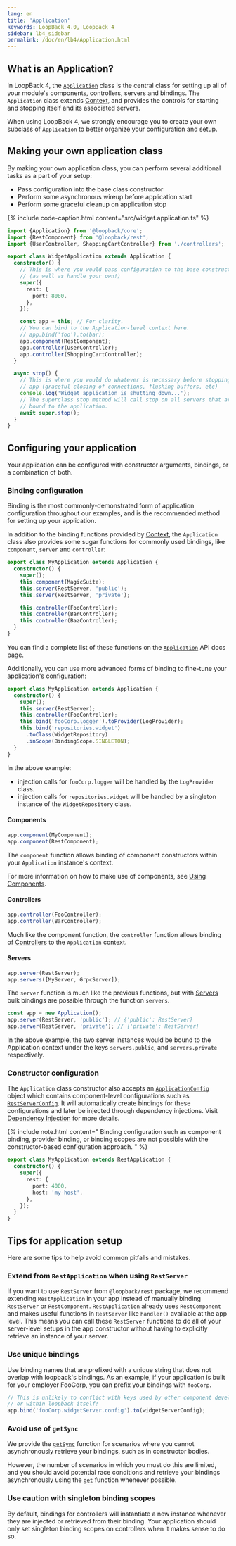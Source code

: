 ```yaml
---
lang: en
title: 'Application'
keywords: LoopBack 4.0, LoopBack 4
sidebar: lb4_sidebar
permalink: /doc/en/lb4/Application.html
---
```


## What is an Application?

In LoopBack 4, the
[`Application`](http://apidocs.loopback.io/@loopback%2fdocs/core.html#Application)
class is the central class for setting up all of your module's components,
controllers, servers and bindings. The `Application` class extends
[Context](Context.md), and provides the controls for starting and stopping
itself and its associated servers.

When using LoopBack 4, we strongly encourage you to create your own subclass of
`Application` to better organize your configuration and setup.

## Making your own application class

By making your own application class, you can perform several additional tasks
as a part of your setup:

- Pass configuration into the base class constructor
- Perform some asynchronous wireup before application start
- Perform some graceful cleanup on application stop

{% include code-caption.html content="src/widget.application.ts" %}

```ts
import {Application} from '@loopback/core';
import {RestComponent} from '@loopback/rest';
import {UserController, ShoppingCartController} from './controllers';

export class WidgetApplication extends Application {
  constructor() {
    // This is where you would pass configuration to the base constructor
    // (as well as handle your own!)
    super({
      rest: {
        port: 8080,
      },
    });

    const app = this; // For clarity.
    // You can bind to the Application-level context here.
    // app.bind('foo').to(bar);
    app.component(RestComponent);
    app.controller(UserController);
    app.controller(ShoppingCartController);
  }

  async stop() {
    // This is where you would do whatever is necessary before stopping your
    // app (graceful closing of connections, flushing buffers, etc)
    console.log('Widget application is shutting down...');
    // The superclass stop method will call stop on all servers that are
    // bound to the application.
    await super.stop();
  }
}
```

## Configuring your application

Your application can be configured with constructor arguments, bindings, or a
combination of both.

### Binding configuration

Binding is the most commonly-demonstrated form of application configuration
throughout our examples, and is the recommended method for setting up your
application.

In addition to the binding functions provided by [Context](Context.md), the
`Application` class also provides some sugar functions for commonly used
bindings, like `component`, `server` and `controller`:

```ts
export class MyApplication extends Application {
  constructor() {
    super();
    this.component(MagicSuite);
    this.server(RestServer, 'public');
    this.server(RestServer, 'private');

    this.controller(FooController);
    this.controller(BarController);
    this.controller(BazController);
  }
}
```

You can find a complete list of these functions on the
[`Application`](http://apidocs.loopback.io/@loopback%2fdocs/core.html#Application)
API docs page.

Additionally, you can use more advanced forms of binding to fine-tune your
application's configuration:

```ts
export class MyApplication extends Application {
  constructor() {
    super();
    this.server(RestServer);
    this.controller(FooController);
    this.bind('fooCorp.logger').toProvider(LogProvider);
    this.bind('repositories.widget')
      .toClass(WidgetRepository)
      .inScope(BindingScope.SINGLETON);
  }
}
```

In the above example:

- injection calls for `fooCorp.logger` will be handled by the `LogProvider`
  class.
- injection calls for `repositories.widget` will be handled by a singleton
  instance of the `WidgetRepository` class.

#### Components

```ts
app.component(MyComponent);
app.component(RestComponent);
```

The `component` function allows binding of component constructors within your
`Application` instance's context.

For more information on how to make use of components, see
[Using Components](Using-components.md).

#### Controllers

```ts
app.controller(FooController);
app.controller(BarController);
```

Much like the component function, the `controller` function allows binding of
[Controllers](Controllers.md) to the `Application` context.

#### Servers

```ts
app.server(RestServer);
app.servers([MyServer, GrpcServer]);
```

The `server` function is much like the previous functions, but with
[Servers](Server.md) bulk bindings are possible through the function `servers`.

```ts
const app = new Application();
app.server(RestServer, 'public'); // {'public': RestServer}
app.server(RestServer, 'private'); // {'private': RestServer}
```

In the above example, the two server instances would be bound to the Application
context under the keys `servers.public`, and `servers.private` respectively.

### Constructor configuration

The `Application` class constructor also accepts an
[`ApplicationConfig`](http://apidocs.loopback.io/@loopback%2fdocs/core.html#ApplicationConfig)
object which contains component-level configurations such as
[`RestServerConfig`](http://apidocs.loopback.io/@loopback%2fdocs/rest.html#RestServerConfig).
It will automatically create bindings for these configurations and later be
injected through dependency injections. Visit
[Dependency Injection](Dependency-injection.md) for more details.

{% include note.html content="
Binding configuration such as component binding,
provider binding, or binding scopes are not possible with the constructor-based
configuration approach.
" %}

```ts
export class MyApplication extends RestApplication {
  constructor() {
    super({
      rest: {
        port: 4000,
        host: 'my-host',
      },
    });
  }
}
```

## Tips for application setup

Here are some tips to help avoid common pitfalls and mistakes.

### Extend from `RestApplication` when using `RestServer`

If you want to use `RestServer` from `@loopback/rest` package, we recommend
extending `RestApplication` in your app instead of manually binding `RestServer`
or `RestComponent`. `RestApplication` already uses `RestComponent` and makes
useful functions in `RestServer` like `handler()` available at the app level.
This means you can call these `RestServer` functions to do all of your
server-level setups in the app constructor without having to explicitly retrieve
an instance of your server.

### Use unique bindings

Use binding names that are prefixed with a unique string that does not overlap
with loopback's bindings. As an example, if your application is built for your
employer FooCorp, you can prefix your bindings with `fooCorp`.

```ts
// This is unlikely to conflict with keys used by other component developers
// or within loopback itself!
app.bind('fooCorp.widgetServer.config').to(widgetServerConfig);
```

### Avoid use of `getSync`

We provide the
[`getSync`](http://apidocs.loopback.io/@loopback%2fdocs/context.html#getSync)
function for scenarios where you cannot asynchronously retrieve your bindings,
such as in constructor bodies.

However, the number of scenarios in which you must do this are limited, and you
should avoid potential race conditions and retrieve your bindings asynchronously
using the [`get`](http://apidocs.loopback.io/@loopback%2fdocs/context.html#get)
function whenever possible.

### Use caution with singleton binding scopes

By default, bindings for controllers will instantiate a new instance whenever
they are injected or retrieved from their binding. Your application should only
set singleton binding scopes on controllers when it makes sense to do so.

